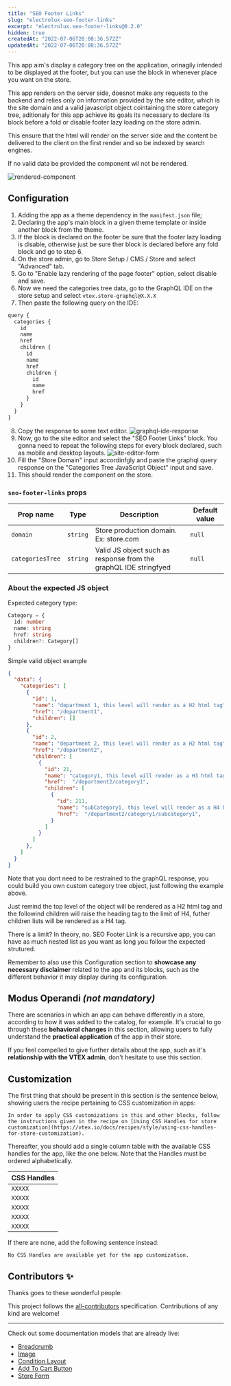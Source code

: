 ```yaml
---
title: "SEO Footer Links"
slug: "electrolux-seo-footer-links"
excerpt: "electrolux.seo-footer-links@0.2.0"
hidden: true
createdAt: "2022-07-06T20:08:36.572Z"
updatedAt: "2022-07-06T20:08:36.572Z"
---
```

This app aim's display a category tree on the application, orinagily intended to be displayed at the footer, but you can use the block in whenever place you want on the store.

This app renders on the server side, doesnot make any requests to the backend and relies only on information provided by the site editor, which is the site domain and a valid javascript object cointaining the store category tree, aditionaly for this app achieve its goals its necessary to declare its block before a fold or disable footer lazy loading on the store admin.

This ensure that the html will render on the server side and the content be delivered to the client on the first render and so be indexed by search engines.

If no valid data be provided the component wil not be rendered.

![rendered-component](./img/ADICIONAR_IMAGEM)

## Configuration 

1. Adding the app as a theme dependency in the `manifest.json` file;
2. Declaring the app's main block in a given theme template or inside another block from the theme.
3. If the block is declared on the footer be sure that the footer lazy loading is disable, otherwise just be sure ther block is declared before any fold block and go to step 6.
4. On the store admin, go to Store Setup / CMS / Store and select "Advanced" tab.
5. Go to "Enable lazy rendering of the page footer" option, select disable and save.
6. Now we need the categories tree data, go to the GraphQL IDE on the store setup and select `vtex.store-graphql@X.X.X` 
7. Then paste the following query on the IDE: 
```javascript
query {
  categories {
    id
    name
    href
    children {
      id
      name
      href
      children {
        id
        name
        href
      }
    }
  }
}
```
8. Copy the response to some text editor. ![graphql-ide-response](./img/ADICIONAR_IMAGEM)
7. Now, go to the site editor and select the "SEO Footer Links" block. You gonna need to repeat the following steps for every block declared, such as mobile and desktop layouts. ![site-editor-form](./img/ADICIONAR_IMAGEM)
8. Fill the "Store Domain" input accordinfgly and paste the graphql query response on the "Categories Tree JavaScript Object" input and save.
9. This should render the component on the store.

### `seo-footer-links` props

| Prop name         | Type            | Description                                                       | Default value   |
| ----------------- | --------------- | ----------------------------------------------------------------- |---------------- |
| `domain`          | `string`        | Store production domain. Ex: store.com                            | `null`          |
| `categoriesTree`  | `string`        | Valid JS object such as response from the graphQL IDE stringfyed  | `null`          |


### About the expected JS object

Expected category type: 
```typescript
Category = {
  id: number
  name: string
  href: string
  children?: Category[]
}
```

Simple valid object example
```json
{
  "data": {
    "categories": [
      {
        "id": 1,
        "name": "department 1, this level will render as a H2 html tag",
        "href": "/department1",
        "children": []
      },
      {
        "id": 2,
        "name": "department 2, this level will render as a H2 html tag",
        "href": "/department2",
        "children": [
          {
            "id": 21,
            "name": "category1, this level will render as a H3 html tag",
            "href":  "/department2/category1",
            "children": [
              {
                "id": 211,
                "name": "subCategory1, this level will render as a H4 html tag",
                "href":  "/department2/category1/subcategory1",
              }
            ]
          }
        ]
      },
    ]
  }
}
```

Note that you dont need to be restrained to the graphQL response, you could build you own custom category tree object, just following the example above.

Just remind the top level of the object will be rendered as a H2 html tag and the followind children will raise the heading tag to the limit of H4, futher children lists will be rendered as a H4 tag.

There is a limit? In theory, no. SEO Footer Link is a recursive app, you can have as much nested list as you want as long you follow the expected strutured.



Remember to also use this Configuration section to  **showcase any necessary disclaimer** related to the app and its blocks, such as the different behavior it may display during its configuration. 

## Modus Operandi *(not mandatory)*

There are scenarios in which an app can behave differently in a store, according to how it was added to the catalog, for example. It's crucial to go through these **behavioral changes** in this section, allowing users to fully understand the **practical application** of the app in their store.

If you feel compelled to give further details about the app, such as it's **relationship with the VTEX admin**, don't hesitate to use this section. 

## Customization

The first thing that should be present in this section is the sentence below, showing users the recipe pertaining to CSS customization in apps:

`In order to apply CSS customizations in this and other blocks, follow the instructions given in the recipe on [Using CSS Handles for store customization](https://vtex.io/docs/recipes/style/using-css-handles-for-store-customization).`

Thereafter, you should add a single column table with the available CSS handles for the app, like the one below. Note that the Handles must be ordered alphabetically.

| CSS Handles |
| ----------- | 
| `XXXXX` | 
| `XXXXX` | 
| `XXXXX` | 
| `XXXXX` | 
| `XXXXX` |


If there are none, add the following sentence instead:

`No CSS Handles are available yet for the app customization.`

<!-- DOCS-IGNORE:start -->

## Contributors ✨

Thanks goes to these wonderful people:

<!-- ALL-CONTRIBUTORS-LIST:START - Do not remove or modify this section -->
<!-- prettier-ignore-start -->
<!-- markdownlint-disable -->
<!-- markdownlint-enable -->
<!-- prettier-ignore-end -->
<!-- ALL-CONTRIBUTORS-LIST:END -->

This project follows the [all-contributors](https://github.com/all-contributors/all-contributors) specification. Contributions of any kind are welcome!

<!-- DOCS-IGNORE:end -->

---- 

Check out some documentation models that are already live: 
- [Breadcrumb](https://github.com/vtex-apps/breadcrumb)
- [Image](https://vtex.io/docs/components/general/vtex.store-components/image)
- [Condition Layout](https://vtex.io/docs/components/all/vtex.condition-layout@1.1.6/)
- [Add To Cart Button](https://vtex.io/docs/components/content-blocks/vtex.add-to-cart-button@0.9.0/)
- [Store Form](https://vtex.io/docs/components/all/vtex.store-form@0.3.4/)